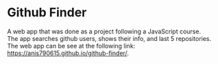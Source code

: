 # Github Finder
A web app that was done as a project following a JavaScript course.  
The app searches github users, shows their info, and last 5 repositories.  
The web app can be see at the following link:  
https://anis790615.github.io/github-finder/. 

